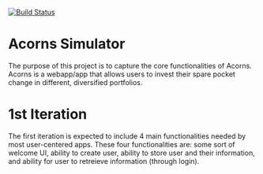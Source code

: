 [![Build Status](https://travis-ci.org/UHSDFall17/project4.svg?branch=master)](https://travis-ci.org/UHSDFall17/project3)

# Acorns Simulator
The purpose of this project is to capture the core functionalities of Acorns. Acorns is a webapp/app that allows users to invest their spare pocket change in different, diversified portfolios.

# 1st Iteration
The first iteration is expected to include 4 main functionalities needed by most user-centered apps. 
These four functionalities are: some sort of welcome UI, ability to create user, ability to store user and their information, and ability for user to retreieve information (through login).

